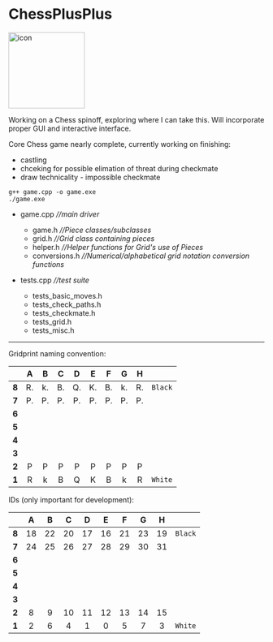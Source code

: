 # ChessPlusPlus
<p align="left">
  <img src="https://raw.githubusercontent.com/Ayaykos/ChessPlusPlus/master/icon.ico" width="150" title="icon">
</p>
Working on a Chess spinoff, exploring where I can take this. Will incorporate proper GUI and interactive interface.

Core Chess game nearly complete, currently working on finishing: 
- castling
- chceking for possible elimation of threat during checkmate
- draw technicality - impossible checkmate

```
g++ game.cpp -o game.exe
./game.exe
```
- game.cpp  *//main driver*
  - game.h  *//Piece classes/subclasses*
  - grid.h  *//Grid class containing pieces*
  - helper.h  *//Helper functions for Grid's use of Pieces*
  - conversions.h  *//Numerical/alphabetical grid notation conversion functions*
  
- tests.cpp  *//test suite*
  - tests_basic_moves.h
  - tests_check_paths.h
  - tests_checkmate.h
  - tests_grid.h
  - tests_misc.h
___
  Gridprint naming convention:

    
   |     |A  |B  |C  |D  |E  |F  |G  |H  ||
   |:-:  |:-:|:-:|:-:|:-:|:-:|:-:|:-:|:-:|:-:|
   |**8**|R. |k. |B. |Q. |K. |B. |k. |R. |`Black`|
   |**7**|P. |P. |P. |P. |P. |P. |P. |P. ||
   |**6**|   |   |   |   |   |   |   |   ||
   |**5**|   |   |   |   |   |   |   |   ||
   |**4**|   |   |   |   |   |   |   |   ||
   |**3**|   |   |   |   |   |   |   |   ||
   |**2**|P  |P  |P  |P  |P  |P  |P  |P  ||
   |**1**|R  |k  |B  |Q  |K  |B  |k  |R  |`White`|

 
   IDs (only important for development):
 
   |     |A  |B  |C  |D  |E  |F  |G  |H  ||
   |:-:  |:-:|:-:|:-:|:-:|:-:|:-:|:-:|:-:|:-:|
   |**8**|18 |22 |20 |17 |16 |21 |23 |19 |`Black`|
   |**7**|24 |25 |26 |27 |28 |29 |30 |31 ||
   |**6**|   |   |   |   |   |   |   |   ||
   |**5**|   |   |   |   |   |   |   |   ||
   |**4**|   |   |   |   |   |   |   |   ||
   |**3**|   |   |   |   |   |   |   |   ||
   |**2**|8  |9  |10 |11 |12 |13 |14 |15 ||
   |**1**|2  |6  |4  |1  |0  |5  |7  |3  |`White`|
